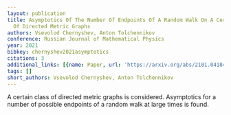 ```yaml
---
layout: publication
title: Asymptotics Of The Number Of Endpoints Of A Random Walk On A Certain Class
  Of Directed Metric Graphs
authors: Vsevolod Chernyshev, Anton Tolchennikov
conference: Russian Journal of Mathematical Physics
year: 2021
bibkey: chernyshev2021asymptotics
citations: 3
additional_links: [{name: Paper, url: 'https://arxiv.org/abs/2101.04184'}]
tags: []
short_authors: Vsevolod Chernyshev, Anton Tolchennikov
---
```

A certain class of directed metric graphs is considered. Asymptotics for a
number of possible endpoints of a random walk at large times is found.